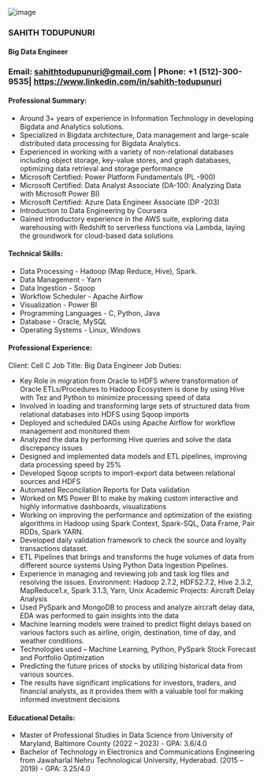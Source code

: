 ![image](https://github.com/sahithtodupunuri/UMBC-DATA606-FALL2023-THURSDAY/assets/114625950/c0289f08-6a2c-402c-a867-7f1008e71d0b)




### SAHITH TODUPUNURI
#### Big Data Engineer
### Email: sahithtodupunuri@gmail.com | Phone: +1 (512)-300-9535| https://www.linkedin.com/in/sahith-todupunuri
#### Professional Summary:
* Around 3+ years of experience in Information Technology in developing Bigdata and Analytics solutions.
* Specialized in Bigdata architecture, Data management and large-scale distributed data processing for Bigdata Analytics. 
* Experienced in working with a variety of non-relational databases including object storage, key-value stores, and graph databases, optimizing data retrieval and storage performance
* Microsoft Certified: Power Platform Fundamentals (PL -900) 
* Microsoft Certified: Data Analyst Associate (DA-100: Analyzing Data with Microsoft Power BI)
* Microsoft Certified: Azure Data Engineer Associate (DP -203) 
* Introduction to Data Engineering by Coursera 
* Gained introductory experience in the AWS suite, exploring data warehousing with Redshift to serverless functions via Lambda, laying the groundwork for cloud-based data solutions

#### Technical Skills:
* Data Processing - Hadoop (Map Reduce, Hive), Spark.
* Data Management - Yarn
* Data Ingestion - Sqoop
* Workflow Scheduler - Apache Airflow
* Visualization - Power BI
* Programming Languages - C, Python, Java
* Database - Oracle, MySQL
* Operating Systems - Linux, Windows

#### Professional Experience:
Client: Cell C
Job Title: Big Data Engineer
Job Duties:
* Key Role in migration from Oracle to HDFS where transformation of Oracle ETLs/Procedures to Hadoop Ecosystem is done by using Hive with Tez and Python to minimize processing speed of data 
* Involved in loading and transforming large sets of structured data from relational databases into HDFS using Sqoop imports 
* Deployed and scheduled DAGs using Apache Airflow for workflow management and monitored them
* Analyzed the data by performing Hive queries and solve the data discrepancy issues 
* Designed and implemented data models and ETL pipelines, improving data processing speed by 25%
* Developed Sqoop scripts to import-export data between relational sources and HDFS 
* Automated Reconcilation Reports for Data validation
* Worked on MS Power BI to make by making custom interactive and highly informative dashboards, visualizations 
* Working on improving the performance and optimization of the existing algorithms in Hadoop using Spark Context, Spark-SQL, Data Frame, Pair RDDs, Spark YARN.
* Developed daily validation framework to check the source and loyalty transactions dataset. 
* ETL Pipelines that brings and transforms the huge volumes of data from different source systems Using Python Data Ingestion Pipelines.  
* Experience in managing and reviewing job and task log files and resolving the issues.
Environment: Hadoop 2.7.2, HDFS2.7.2, Hive 2.3.2, MapReduce1.x, Spark 3.1.3, Yarn, Unix
Academic Projects:
Aircraft Delay Analysis
* Used PySpark and MongoDB to process and analyze aircraft delay data, EDA was performed to gain insights into the data
* Machine learning models were trained to predict flight delays based on various factors such as airline, origin, destination, time of day, and weather conditions.
* Technologies used – Machine Learning, Python, PySpark
Stock Forecast and Portfolio Optimization
* Predicting the future prices of stocks by utilizing historical data from various sources.
* The results have significant implications for investors, traders, and financial analysts, as it provides them with a valuable tool for making informed investment decisions

#### Educational Details:
* Master of Professional Studies in Data Science from University of Maryland, Baltimore County (2022 – 2023)   - GPA: 3.6/4.0
* Bachelor of Technology in Electronics and Communications Engineering from Jawaharlal Nehru Technological University, Hyderabad. (2015 –2019) - GPA: 3.25/4.0
